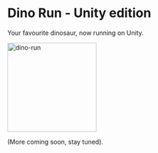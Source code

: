 # Dino Run - Unity edition

Your favourite dinosaur, now running on Unity.

<img src="https://art.pixilart.com/b0069788771910b.gif" alt="dino-run" width="200"/>

(More coming soon, stay tuned).
